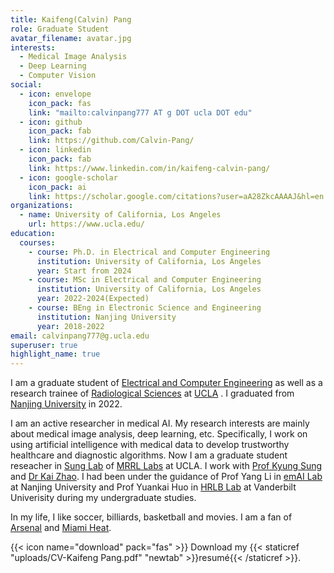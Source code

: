 ```yaml
---
title: Kaifeng(Calvin) Pang
role: Graduate Student
avatar_filename: avatar.jpg
interests:
  - Medical Image Analysis
  - Deep Learning
  - Computer Vision
social:
  - icon: envelope
    icon_pack: fas
    link: "mailto:calvinpang777 AT g DOT ucla DOT edu"
  - icon: github
    icon_pack: fab
    link: https://github.com/Calvin-Pang/
  - icon: linkedin
    icon_pack: fab
    link: https://www.linkedin.com/in/kaifeng-calvin-pang/
  - icon: google-scholar
    icon_pack: ai
    link: https://scholar.google.com/citations?user=aA28ZkcAAAAJ&hl=en
organizations:
  - name: University of California, Los Angeles
    url: https://www.ucla.edu/
education:
  courses:
    - course: Ph.D. in Electrical and Computer Engineering    
      institution: University of California, Los Angeles
      year: Start from 2024
    - course: MSc in Electrical and Computer Engineering    
      institution: University of California, Los Angeles
      year: 2022-2024(Expected)
    - course: BEng in Electronic Science and Engineering
      institution: Nanjing University
      year: 2018-2022
email: calvinpang777@g.ucla.edu
superuser: true
highlight_name: true
---
```


I am a graduate student of [Electrical and Computer Engineering](https://samueli.ucla.edu/) as well as a research trainee of [Radiological Sciences](https://www.uclahealth.org/departments/radiology) at [UCLA](https://www.ucla.edu/) . I graduated from [Nanjing University](https://www.nju.edu.cn/en/) in 2022.

I am an active researcher in medical AI. My research interests are mainly about medical image analysis, deep learning, etc. Specifically, I work on using artificial intelligence with medical data to develop trustworthy healthcare and diagnostic algorithms. Now I am a graduate student reseacher in [Sung Lab](https://mrrl.ucla.edu/sunglab/) of [MRRL Labs](https://mrrl.ucla.edu/pages/) at UCLA. I work with [Prof Kyung Sung](http://kyungs.bol.ucla.edu/Site/Home.html) and [Dr Kai Zhao](https://kaizhao.net/). I had been under the guidance of Prof Yang Li in [emAI Lab](https://nju-ee.github.io/) at Nanjing University and Prof Yuankai Huo in [HRLB Lab](https://hrlblab.github.io/) at Vanderbilt Univerisity during my undergraduate studies. 

In my life, I like soccer, billiards, basketball and movies. I am a fan of [Arsenal](https://www.arsenal.com/) and [Miami Heat](https://www.nba.com/heat).


{{< icon name="download" pack="fas" >}} Download my {{< staticref "uploads/CV-Kaifeng Pang.pdf" "newtab" >}}resumé{{< /staticref >}}.
